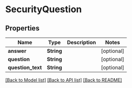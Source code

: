 # SecurityQuestion

## Properties
Name | Type | Description | Notes
------------ | ------------- | ------------- | -------------
**answer** | **String** |  | [optional] 
**question** | **String** |  | [optional] 
**question_text** | **String** |  | [optional] 

[[Back to Model list]](../README.md#documentation-for-models) [[Back to API list]](../README.md#documentation-for-api-endpoints) [[Back to README]](../README.md)


